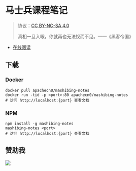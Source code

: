 
# 马士兵课程笔记

> 协议：[CC BY-NC-SA 4.0](http://creativecommons.org/licenses/by-nc-sa/4.0/)
> 
> 真相一旦入眼，你就再也无法视而不见。——《黑客帝国》

* [在线阅读](https://msb.flygon.net)

## 下载

### Docker

```
docker pull apachecn0/mashibing-notes
docker run -tid -p <port>:80 apachecn0/mashibing-notes
# 访问 http://localhost:{port} 查看文档
```

### NPM

```
npm install -g mashibing-notes
mashibing-notes <port>
# 访问 http://localhost:{port} 查看文档
```

## 赞助我

![](https://img-blog.csdnimg.cn/20200112005920729.png)
